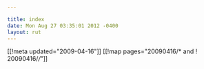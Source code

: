 ```yaml
---

title: index
date: Mon Aug 27 03:35:01 2012 -0400
layout: rut
---
```


[[!meta updated="2009-04-16"]]
[[!map pages="20090416/* and ! 20090416/*/*"]]
